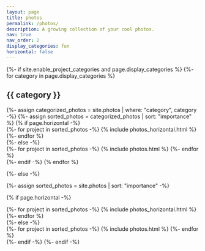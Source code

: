 ```yaml
---
layout: page
title: photos
permalink: /photos/
description: A growing collection of your cool photos.
nav: true
nav_order: 2
display_categories: fun
horizontal: false
---
```


<!-- pages/photos.md -->
<div class="photos">
{%- if site.enable_project_categories and page.display_categories %}
  <!-- Display categorized photos -->
  {%- for category in page.display_categories %}
  <h2 class="category">{{ category }}</h2>
  {%- assign categorized_photos = site.photos | where: "category", category -%}
  {%- assign sorted_photos = categorized_photos | sort: "importance" %}
  <!-- Generate cards for each project -->
  {% if page.horizontal -%}
  <div class="container">
    <div class="row row-cols-2">
    {%- for project in sorted_photos -%}
      {% include photos_horizontal.html %}
    {%- endfor %}
    </div>
  </div>
  {%- else -%}
  <div class="grid">
    {%- for project in sorted_photos -%}
      {% include photos.html %}
    {%- endfor %}
  </div>
  {%- endif -%}
  {% endfor %}

{%- else -%}
<!-- Display photos without categories -->
  {%- assign sorted_photos = site.photos | sort: "importance" -%}
  <!-- Generate cards for each project -->
  {% if page.horizontal -%}
  <div class="container">
    <div class="row row-cols-2">
    {%- for project in sorted_photos -%}
      {% include photos_horizontal.html %}
    {%- endfor %}
    </div>
  </div>
  {%- else -%}
  <div class="grid">
    {%- for project in sorted_photos -%}
      {% include photos.html %}
    {%- endfor %}
  </div>
  {%- endif -%}
{%- endif -%}
</div>
